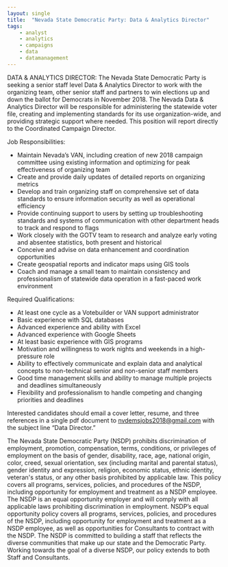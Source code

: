 ```yaml
---
layout: single
title:  "Nevada State Democratic Party: Data & Analytics Director"
tags: 
    - analyst
    - analytics
    - campaigns
    - data
    - datamanagement
---
```


DATA & ANALYTICS DIRECTOR:
The Nevada State Democratic Party is seeking a senior staff level Data & Analytics Director to work with the organizing team, other senior staff and partners to win elections up and down the ballot for Democrats in November 2018. The Nevada Data & Analytics Director will be responsible for administering the statewide voter file, creating and implementing standards for its use organization-wide, and providing strategic support where needed. This position will report directly to the Coordinated Campaign Director.

Job Responsibilities:
* Maintain Nevada’s VAN, including creation of new 2018 campaign committee using existing information and optimizing for peak effectiveness of organizing team
* Create and provide daily updates of detailed reports on organizing metrics
* Develop and train organizing staff on comprehensive set of data standards to ensure information security as well as operational efficiency
* Provide continuing support to users by setting up troubleshooting standards and systems of communication with other department heads to track and respond to flags
* Work closely with the GOTV team to research and analyze early voting and absentee statistics, both present and historical
* Conceive and advise on data enhancement and coordination opportunities
* Create geospatial reports and indicator maps using GIS tools
* Coach and manage a small team to maintain consistency and professionalism of statewide data operation in a fast-paced work environment

Required Qualifications:
* At least one cycle as a Votebuilder or VAN support administrator
* Basic experience with SQL databases
* Advanced experience and ability with Excel
* Advanced experience with Google Sheets
* At least basic experience with GIS programs
* Motivation and willingness to work nights and weekends in a high-pressure role
* Ability to effectively communicate and explain data and analytical concepts to non-technical senior and non-senior staff members
* Good time management skills and ability to manage multiple projects and deadlines simultaneously
* Flexibility and professionalism to handle competing and changing priorities and deadlines

Interested candidates should email a cover letter, resume, and three references in a single pdf document to nvdemsjobs2018@gmail.com with the subject line “Data Director.”

The Nevada State Democratic Party (NSDP) prohibits discrimination of employment, promotion, compensation, terms, conditions, or privileges of employment on the basis of gender, disability, race, age, national origin, color, creed, sexual orientation, sex (including marital and parental status), gender identity and expression, religion, economic status, ethnic identity, veteran's status, or any other basis prohibited by applicable law. This policy covers all programs, services, policies, and procedures of the NSDP, including opportunity for employment and treatment as a NSDP employee.
The NSDP is an equal opportunity employer and will comply with all applicable laws prohibiting discrimination in employment.
NSDP’s equal opportunity policy covers all programs, services, policies, and procedures of the NSDP, including opportunity for employment and treatment as a NSDP employee, as well as opportunities for Consultants to contract with the NSDP.
The NSDP is committed to building a staff that reflects the diverse communities that make up our state and the Democratic Party. Working towards the goal of a diverse NSDP, our policy extends to both Staff and Consultants.

